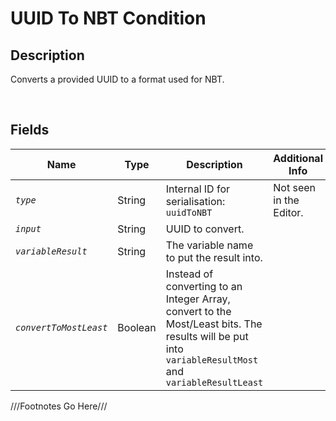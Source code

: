 UUID To NBT Condition
============= 

## Description

Converts a provided UUID to a format used for NBT.

<br />

## Fields

| Name     | Type   | Description | Additional Info |
| -------- | ------ | ----------- | --------------- |
| *`type`* | String |      Internal ID for serialisation: `uuidToNBT`       |         Not seen in the Editor.        |
| *`input`* | String |      UUID to convert.       |                 |
| *`variableResult`* | String |      The variable name to put the result into.       |                 |
| *`convertToMostLeast`* | Boolean |      Instead of converting to an Integer Array, convert to the Most/Least bits. The results will be put into `variableResultMost` and `variableResultLeast`       |                 |

///Footnotes Go Here///

[^-1]: Fields in *italics* are required for the Object to be valid.  
